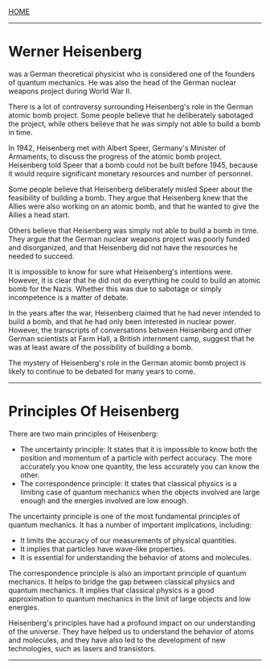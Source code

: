 [HOME](/README.md)       

--------------------       

# Werner Heisenberg    

was a German theoretical physicist who is considered one of the founders of quantum mechanics. He was also the head of the German nuclear weapons project during World War II.

There is a lot of controversy surrounding Heisenberg's role in the German atomic bomb project. Some people believe that he deliberately sabotaged the project, while others believe that he was simply not able to build a bomb in time.

In 1942, Heisenberg met with Albert Speer, Germany's Minister of Armaments, to discuss the progress of the atomic bomb project. Heisenberg told Speer that a bomb could not be built before 1945, because it would require significant monetary resources and number of personnel.

Some people believe that Heisenberg deliberately misled Speer about the feasibility of building a bomb. They argue that Heisenberg knew that the Allies were also working on an atomic bomb, and that he wanted to give the Allies a head start.

Others believe that Heisenberg was simply not able to build a bomb in time. They argue that the German nuclear weapons project was poorly funded and disorganized, and that Heisenberg did not have the resources he needed to succeed.

It is impossible to know for sure what Heisenberg's intentions were. However, it is clear that he did not do everything he could to build an atomic bomb for the Nazis. Whether this was due to sabotage or simply incompetence is a matter of debate.

In the years after the war, Heisenberg claimed that he had never intended to build a bomb, and that he had only been interested in nuclear power. However, the transcripts of conversations between Heisenberg and other German scientists at Farm Hall, a British internment camp, suggest that he was at least aware of the possibility of building a bomb.

The mystery of Heisenberg's role in the German atomic bomb project is likely to continue to be debated for many years to come.

--------------------    

# Principles Of Heisenberg       

There are two main principles of Heisenberg:

* The uncertainty principle: It states that it is impossible to know both the position and momentum of a particle with perfect accuracy. The more accurately you know one quantity, the less accurately you can know the other.
* The correspondence principle: It states that classical physics is a limiting case of quantum mechanics when the objects involved are large enough and the energies involved are low enough.

The uncertainty principle is one of the most fundamental principles of quantum mechanics. It has a number of important implications, including:

* It limits the accuracy of our measurements of physical quantities.
* It implies that particles have wave-like properties.
* It is essential for understanding the behavior of atoms and molecules.

The correspondence principle is also an important principle of quantum mechanics. It helps to bridge the gap between classical physics and quantum mechanics. It implies that classical physics is a good approximation to quantum mechanics in the limit of large objects and low energies.

Heisenberg's principles have had a profound impact on our understanding of the universe. They have helped us to understand the behavior of atoms and molecules, and they have also led to the development of new technologies, such as lasers and transistors.   

----------------------------     

